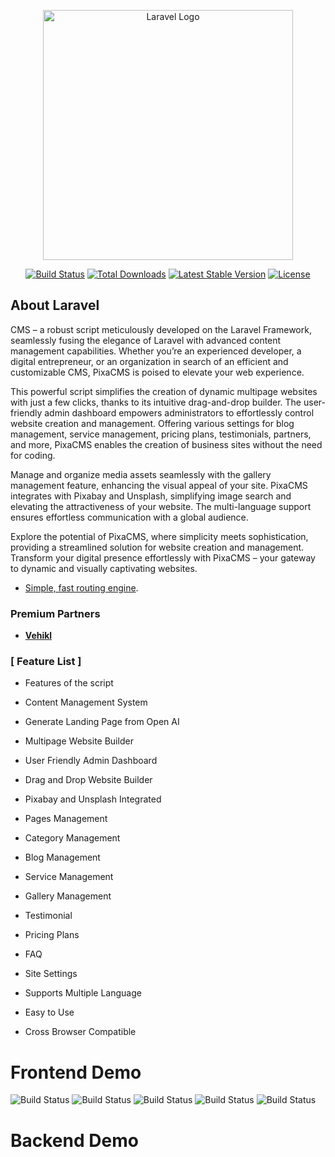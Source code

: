 <p align="center"><a href="https://laravel.com" target="_blank">
<img src="https://raw.githubusercontent.com/laravel/art/master/logo-lockup/5%20SVG/2%20CMYK/1%20Full%20Color/laravel-logolockup-cmyk-red.svg" width="400" alt="Laravel Logo"></a></p>

<p align="center">
<a href="https://github.com/laravel/framework/actions">
<img src="https://github.com/laravel/framework/workflows/tests/badge.svg" alt="Build Status"></a>
<a href="https://packagist.org/packages/laravel/framework">
<img src="https://img.shields.io/packagist/dt/laravel/framework" alt="Total Downloads"></a>
<a href="https://packagist.org/packages/laravel/framework">
<img src="https://img.shields.io/packagist/v/laravel/framework" alt="Latest Stable Version"></a>
<a href="https://packagist.org/packages/laravel/framework">
<img src="https://img.shields.io/packagist/l/laravel/framework" alt="License"></a>
</p>

## About Laravel

CMS – a robust script meticulously developed on the Laravel Framework, seamlessly fusing the elegance of Laravel with advanced content management capabilities. Whether you’re an experienced developer, a digital entrepreneur, or an organization in search of an efficient and customizable CMS, PixaCMS is poised to elevate your web experience.

This powerful script simplifies the creation of dynamic multipage websites with just a few clicks, thanks to its intuitive drag-and-drop builder. The user-friendly admin dashboard empowers administrators to effortlessly control website creation and management. Offering various settings for blog management, service management, pricing plans, testimonials, partners, and more, PixaCMS enables the creation of business sites without the need for coding.

Manage and organize media assets seamlessly with the gallery management feature, enhancing the visual appeal of your site. PixaCMS integrates with Pixabay and Unsplash, simplifying image search and elevating the attractiveness of your website. The multi-language support ensures effortless communication with a global audience.

Explore the potential of PixaCMS, where simplicity meets sophistication, providing a streamlined solution for website creation and management. Transform your digital presence effortlessly with PixaCMS – your gateway to dynamic and visually captivating websites.

-   [Simple, fast routing engine](https://laravel.com/docs/routing).

### Premium Partners

-   **[Vehikl](https://vehikl.com/)**

### [ Feature List ]

-   Features of the script

-   Content Management System
-   Generate Landing Page from Open AI
-   Multipage Website Builder
-   User Friendly Admin Dashboard
-   Drag and Drop Website Builder
-   Pixabay and Unsplash Integrated
-   Pages Management
-   Category Management
-   Blog Management
-   Service Management
-   Gallery Management
-   Testimonial
-   Pricing Plans
-   FAQ
-   Site Settings
-   Supports Multiple Language
-   Easy to Use
-   Cross Browser Compatible

# Frontend Demo

 <img src="public/demo/127.0.0.1_8000_website.png" alt="Build Status">
 <img src="public/demo/127.0.0.1_8000_website_blog.png" alt="Build Status">
 <img src="public/demo/127.0.0.1_8000_website_contact-us.png" alt="Build Status">
 <img src="public/demo/127.0.0.1_8000_website_gallery.png" alt="Build Status">
 <img src="public/demo/127.0.0.1_8000_website_service.png" alt="Build Status">

# Backend Demo
